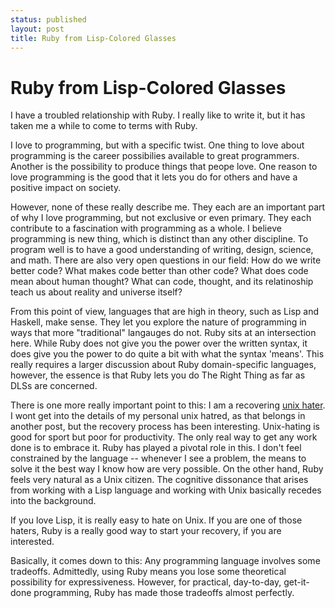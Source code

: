 ```yaml
---
status: published
layout: post
title: Ruby from Lisp-Colored Glasses
---
```


# Ruby from Lisp-Colored Glasses

I have a troubled relationship with Ruby. I really like to write it,
but it has taken me a while to come to terms with Ruby.

I love to programming, but with a specific twist. One thing to love
about programming is the
career possibilies available to great programmers. Another is
the possibility to produce things that peope love. One reason to love
programming is the good that it lets you do for others and have a
positive impact on society. 

However, none of these really describe me. They each are an important
part of why I love programming, but not exclusive or even primary. They each contribute to a
fascination with programming as a whole. I believe programming is new thing,
which is distinct than any other discipline. To program well is to
have a good understanding of writing, design, science, and
math. There are also very open questions in our field: How do we write
better code? What makes code better than other code? What does code
mean about human thought? What can code, thought, and its relatinoship
teach us about reality and universe itself? 

From this point of view, languages that are high in theory, such as
Lisp and Haskell, make sense. They let you explore the nature of
programming in ways that more "traditional" langauges do not. Ruby
sits at an intersection here. While Ruby does not give you the power
over the written syntax, it does give you the power to
do quite a bit with what the syntax 'means'. This really requires a
larger discussion about Ruby domain-specific languages, however,
the essence is that Ruby lets you do The Right Thing as far as DLSs are
concerned.

There is one more really important point to this: I am a recovering 
[unix hater](https://en.wikipedia.org/wiki/The_UNIX-HATERS_Handbook).
I wont get into the details of my personal unix hatred, as that
belongs in another post, but the
recovery process has been interesting. Unix-hating is good for sport
but poor for productivity. The only real way to get any work done is
to embrace it. Ruby has played a pivotal role in this. I don't feel
constrained by the language -- whenever I see a problem, the means to
solve it the best way I know how are very possible. On the other hand,
Ruby feels very natural as a Unix citizen. The cognitive dissonance
that arises from working with a Lisp language and working with Unix
basically recedes into the background.

If you love Lisp, it is really easy to hate on Unix. If you are one of
those haters, Ruby is a really good way to start your recovery, if you
are interested.  

Basically, it comes down to this: Any programming language involves
some tradeoffs. Admittedly, using Ruby means you lose some theoretical possibility
for expressiveness. However, for practical, day-to-day, get-it-done
programming, Ruby has made those tradeoffs almost perfectly.
